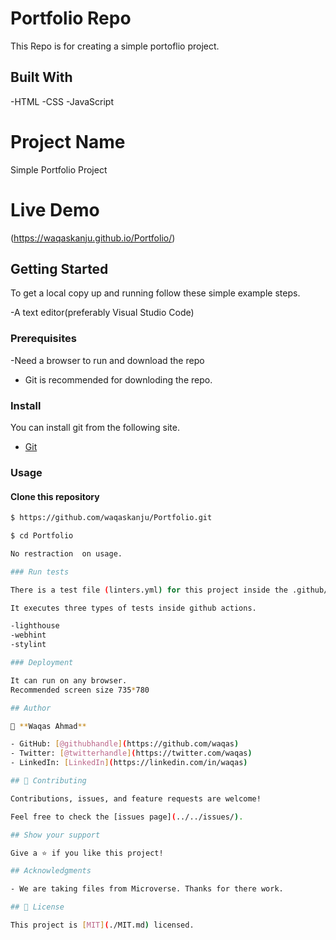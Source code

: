 # Portfolio Repo

This Repo is for creating a simple portoflio project.

## Built With

-HTML
-CSS
-JavaScript

# Project Name

Simple Portfolio Project

# Live Demo

(https://waqaskanju.github.io/Portfolio/)

## Getting Started

To get a local copy up and running follow these simple example steps.

-A text editor(preferably Visual Studio Code)

### Prerequisites

-Need a browser to run and download the repo
- Git is recommended for downloding the repo.

### Install

You can install git from the following site.
  -  [Git](https://git-scm.com/downloads)

### Usage

#### Clone this repository

```bash
$ https://github.com/waqaskanju/Portfolio.git

$ cd Portfolio

No restraction  on usage.

### Run tests

There is a test file (linters.yml) for this project inside the .github/workflows folder.

It executes three types of tests inside github actions.

-lighthouse
-webhint
-stylint

### Deployment

It can run on any browser. 
Recommended screen size 735*780

## Author

👤 **Waqas Ahmad**

- GitHub: [@githubhandle](https://github.com/waqas)
- Twitter: [@twitterhandle](https://twitter.com/waqas)
- LinkedIn: [LinkedIn](https://linkedin.com/in/waqas)

## 🤝 Contributing

Contributions, issues, and feature requests are welcome!

Feel free to check the [issues page](../../issues/).

## Show your support

Give a ⭐️ if you like this project!

## Acknowledgments

- We are taking files from Microverse. Thanks for there work.

## 📝 License

This project is [MIT](./MIT.md) licensed.
